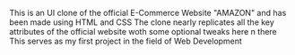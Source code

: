 This is an UI clone of the official E-Commerce Website "AMAZON" and has been made using HTML and CSS 
The clone nearly replicates all the key attributes of the official website woth some optional tweaks here n there
This serves as my first project in the field of Web Development
